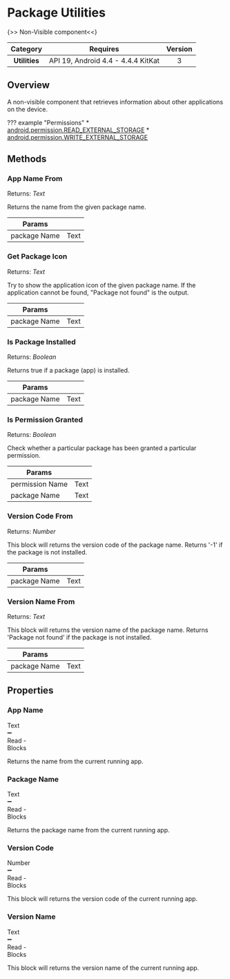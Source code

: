 # Package Utilities

{>> Non-Visible component<<}

| Category | Requires | Version |
|:--------:|:-------:|:--------:|
|**Utilities**|<span class="chip chip-any">API 19, Android 4.4 - 4.4.4 KitKat</span>|<span class="chip chip-number">3</span>|

## Overview

A non-visible component that retrieves information about other applications on the device.

??? example "Permissions"
    * [android.permission.READ_EXTERNAL_STORAGE](https://developer.android.com/reference/android/Manifest.permission.html#READ_EXTERNAL_STORAGE)
    * [android.permission.WRITE_EXTERNAL_STORAGE](https://developer.android.com/reference/android/Manifest.permission.html#WRITE_EXTERNAL_STORAGE)

## Methods

### App Name From

<span class="chip chip-text">Returns: <i>Text</i></span>

Returns the name from the given package name.

<div class="block" ai2-block="method" not-rendered="true" value="%7B%22componentName%22:%20%22Package%20Utilities%22,%20%22name%22:%20%22App%20Name%20From%22,%20%22output%22:%20true,%20%22param%22:%20%5B%22package%20Name%22%5D%7D"></div>

| Params | []() |
|--------|------|
|package Name|<span class="chip chip-text">Text</span>|

### Get Package Icon

<span class="chip chip-text">Returns: <i>Text</i></span>

Try to show the application icon of the given package name. If the application cannot be found, "Package not found" is the output.

<div class="block" ai2-block="method" not-rendered="true" value="%7B%22componentName%22:%20%22Package%20Utilities%22,%20%22name%22:%20%22Get%20Package%20Icon%22,%20%22output%22:%20true,%20%22param%22:%20%5B%22package%20Name%22%5D%7D"></div>

| Params | []() |
|--------|------|
|package Name|<span class="chip chip-text">Text</span>|

### Is Package Installed

<span class="chip chip-boolean">Returns: <i>Boolean</i></span>

Returns true if a package (app) is installed.

<div class="block" ai2-block="method" not-rendered="true" value="%7B%22componentName%22:%20%22Package%20Utilities%22,%20%22name%22:%20%22Is%20Package%20Installed%22,%20%22output%22:%20true,%20%22param%22:%20%5B%22package%20Name%22%5D%7D"></div>

| Params | []() |
|--------|------|
|package Name|<span class="chip chip-text">Text</span>|

### Is Permission Granted

<span class="chip chip-boolean">Returns: <i>Boolean</i></span>

Check whether a particular package has been granted a particular permission.

<div class="block" ai2-block="method" not-rendered="true" value="%7B%22componentName%22:%20%22Package%20Utilities%22,%20%22name%22:%20%22Is%20Permission%20Granted%22,%20%22output%22:%20true,%20%22param%22:%20%5B%22permission%20Name%22,%20%22package%20Name%22%5D%7D"></div>

| Params | []() |
|--------|------|
|permission Name|<span class="chip chip-text">Text</span>|
|package Name|<span class="chip chip-text">Text</span>|

### Version Code From

<span class="chip chip-number">Returns: <i>Number</i></span>

This block will returns the version code of the package name. Returns '-1' if the package is not installed.

<div class="block" ai2-block="method" not-rendered="true" value="%7B%22componentName%22:%20%22Package%20Utilities%22,%20%22name%22:%20%22Version%20Code%20From%22,%20%22output%22:%20true,%20%22param%22:%20%5B%22package%20Name%22%5D%7D"></div>

| Params | []() |
|--------|------|
|package Name|<span class="chip chip-text">Text</span>|

### Version Name From

<span class="chip chip-text">Returns: <i>Text</i></span>

This block will returns the version name of the package name. Returns 'Package not found' if the package is not installed.

<div class="block" ai2-block="method" not-rendered="true" value="%7B%22componentName%22:%20%22Package%20Utilities%22,%20%22name%22:%20%22Version%20Name%20From%22,%20%22output%22:%20true,%20%22param%22:%20%5B%22package%20Name%22%5D%7D"></div>

| Params | []() |
|--------|------|
|package Name|<span class="chip chip-text">Text</span>|

## Properties

### App Name

<span style="user-select: none; white-space:pre-wrap;"><span class="chip chip-text">Text</span> :heavy_minus_sign: <span class="chip chip-rw">Read</span>  - <span class="chip chip-bd">Blocks</span></span>

Returns the name from the current running app.

<div class="block" ai2-block="property" not-rendered="true" value="%7B%22componentName%22:%20%22Package%20Utilities%22,%20%22name%22:%20%22App%20Name%22,%20%22getter%22:%20true%7D"></div>

### Package Name

<span style="user-select: none; white-space:pre-wrap;"><span class="chip chip-text">Text</span> :heavy_minus_sign: <span class="chip chip-rw">Read</span>  - <span class="chip chip-bd">Blocks</span></span>

Returns the package name from the current running app.

<div class="block" ai2-block="property" not-rendered="true" value="%7B%22componentName%22:%20%22Package%20Utilities%22,%20%22name%22:%20%22Package%20Name%22,%20%22getter%22:%20true%7D"></div>

### Version Code

<span style="user-select: none; white-space:pre-wrap;"><span class="chip chip-number">Number</span> :heavy_minus_sign: <span class="chip chip-rw">Read</span>  - <span class="chip chip-bd">Blocks</span></span>

This block will returns the version code of the current running app.

<div class="block" ai2-block="property" not-rendered="true" value="%7B%22componentName%22:%20%22Package%20Utilities%22,%20%22name%22:%20%22Version%20Code%22,%20%22getter%22:%20true%7D"></div>

### Version Name

<span style="user-select: none; white-space:pre-wrap;"><span class="chip chip-text">Text</span> :heavy_minus_sign: <span class="chip chip-rw">Read</span>  - <span class="chip chip-bd">Blocks</span></span>

This block will returns the version name of the current running app.

<div class="block" ai2-block="property" not-rendered="true" value="%7B%22componentName%22:%20%22Package%20Utilities%22,%20%22name%22:%20%22Version%20Name%22,%20%22getter%22:%20true%7D"></div>
